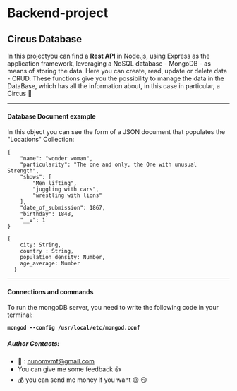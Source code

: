 # Backend-project


## Circus Database 


In this projectyou can find a **Rest API** in Node.js, using Express as the application framework, leveraging a NoSQL database - MongoDB - as means of storing the data.
Here you can create, read, update or delete data - CRUD. These functions give you the possibility to manage the data in the DataBase, which has all the information about, in this case in particular, a Circus :circus_tent:

---
<!-- In this REST API, information about a circus is managed, which employs several people, all of them with some particularities that make them unique and special.  -->

#### Database Document example
In this object you can see the form of a JSON document that populates the "Locations" Collection:

```
{
    "name": "wonder woman",
    "particularity": "The one and only, the One with unusual Strength",
    "shows": [
        "Men lifting",
        "juggling with cars",
        "wrestling with lions"
    ],
    "date_of_submission": 1867,
    "birthday": 1848,
    "__v": 1
}
```


```
{ 
    city: String, 
    country : String,
    population_density: Number,
    age_average: Number
  }
```


***

#### Connections and commands

To run the mongoDB server, you need to write the following code in your terminal:

**`mongod --config /usr/local/etc/mongod.conf`**



##### Author Contacts:
- :e-mail: : nunomvmf@gmail.com
- You can give me some feedback :thumbsup:
- :moneybag: you can send me money if you want :relieved: :smirk:



